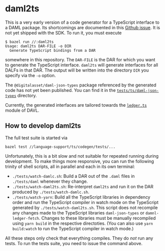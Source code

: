 # daml2ts

This is a very early version of a code generator for a TypeScript interface
to a DAML package.  Its shortcomings are documented in this [Github
issue](https://github.com/digital-asset/daml/issues/3518).  It is not yet
shipped with the SDK. To run it, you must execute
```console
$ bazel run //:daml2ts
Usage: daml2ts DAR-FILE -o DIR
  Generate TypeScript bindings from a DAR
```
somewhere in this repository. The `DAR-FILE` is the DAR for which you want to
generate the TypeScript interface.  `daml2ts` will generate interfaces for
all DALFs in that DAR. The output will be written into the directory `DIR`
you specify via the `-o` option.

The `@digitalasset/daml-json-types` package referenced by the generated
code has not yet been published. You can find it in the
[`tests/ts/daml-json-types`](https://github.com/digital-asset/daml/tree/master/language-support/ts/codegen/tests/ts/daml-json-types)
directory.

Currently, the generated interfaces are tailored towards the
[`ledger.ts`](https://github.com/digital-asset/davl/blob/master/ui/src/ledger/ledger.ts)
module of DAVL.

## How to develop daml2ts

The full test suite is started via
```
bazel test //language-support/ts/codegen/tests/...
```

Unfortunately, this is a bit slow and not suitable for repeated running during
development. To make things more responsive, you can run the following
trinity of shell scripts, all in parallel and each in its own terminal:
- `./tests/watch-damlc.sh`: Build a DAR out of the `.daml` files in
  `./tests/daml` whenever they change.
- `./tests/watch-daml2ts.sh`: Re-interpret `daml2ts` and run it on the DAR
  produced by `./tests/watch-damlc.sh`.
- `./tests/watch-yarn`: Build all the TypeScript libraries in dependency
  order and run the TypeScript compiler in watch mode on the TypeScript
  generated by `./tests/watch-daml2ts.sh`. This script does not recompile
  any changes made to the TypeScript libraries `daml-json-types` or
  `damnl-ledger-fetch`. Changes to these libraries must be manually
  recompiled using `yarn build` in the respective directoties. (You can also
  use `yarn build:watch` to run the TypeScript compiler in watch mode.)

All these steps only check that everything compiles. They do _not_ run any
tests. To run the tests suite, you need to issue the command above.
